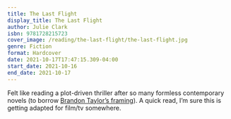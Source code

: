 ```yaml
---
title: The Last Flight
display_title: The Last Flight
author: Julie Clark
isbn: 9781728215723
cover_image: /reading/the-last-flight/the-last-flight.jpg
genre: Fiction
format: Hardcover
date: 2021-10-17T17:47:15.309-04:00
start_date: 2021-10-16
end_date: 2021-10-17
---
```


Felt like reading a plot-driven thriller after so many formless contemporary novels (to borrow [Brandon Taylor’s framing](https://blgtylr.substack.com/p/bobos-in-ikea)). A quick read, I’m sure this is getting adapted for film/tv somewhere.
